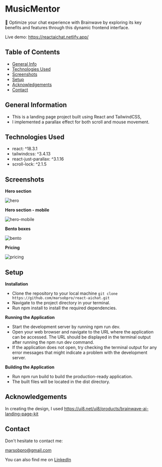 # MusicMentor
🤖 Optimize your chat experience with Brainwave by exploring its key benefits and features through this dynamic frontend interface.

Live demo: https://reactaichat.netlify.app/


## Table of Contents
* [General Info](#general-information)
* [Technologies Used](#technologies-used)
* [Screenshots](#screenshots)
* [Setup](#setup)
* [Acknowledgements](#acknowledgements)
* [Contact](#contact)


## General Information

- This is a landing page project built using React and TailwindCSS,
- I implemented a parallax effect for both scroll and mouse movement.



## Technologies Used
- react: ^18.3.1
- tailwindcss: ^3.4.13
- react-just-parallax: ^3.1.16
- scroll-lock: ^2.1.5

## Screenshots
**Hero section**

![hero](https://github.com/user-attachments/assets/00e69a59-c746-46e4-ae6b-f73145accded)

**Hero section - mobile**

![hero-mobile](https://github.com/user-attachments/assets/7fb74f92-3cdc-41cb-a285-506538ba546a)

**Bento boxes**

![bento](https://github.com/user-attachments/assets/79ed1514-cf0a-467c-86ce-8c64476c2b93)

**Pricing**

![pricing](https://github.com/user-attachments/assets/1e178c7d-ebc8-41e8-8f95-d70877e438bc)




## Setup

**Installation**

- Clone the repository to your local machine 
`git clone https://github.com/marsobpro/react-aichat.git`
- Navigate to the project directory in your terminal.
- Run npm install to install the required dependencies.

**Running the Application**

- Start the development server by running npm run dev.
- Open your web browser and navigate to the URL where the application can be accessed. The URL should be displayed in the terminal output after running the npm run dev command.
- If the application does not open, try checking the terminal output for any error messages that might indicate a problem with the development server.

**Building the Application**

- Run npm run build to build the production-ready application.
- The built files will be located in the dist directory.


## Acknowledgements
In creating the design, I used https://ui8.net/ui8/products/brainwave-ai-landing-page-kit



## Contact
Don't hesitate to contact me:

<marsobpro@gmail.com>

You can also find me on [LinkedIn](https://www.linkedin.com/in/marcin-sobieraj/
)


